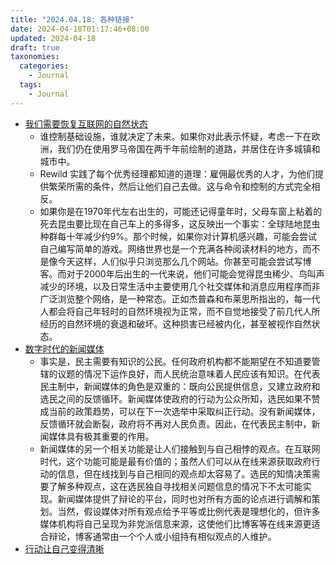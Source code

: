 ```yaml
---
title: "2024.04.18: 各种链接"
date: 2024-04-18T01:17:46+08:00
updated: 2024-04-18
draft: true
taxonomies:
  categories:
    - Journal
  tags:
    - Journal
---
```


- [我们需要恢复互联网的自然状态](https://www.noemamag.com/we-need-to-rewild-the-internet/)
  - 谁控制基础设施，谁就决定了未来。如果你对此表示怀疑，考虑一下在欧洲，我们仍在使用罗马帝国在两千年前绘制的道路，并居住在许多城镇和城市中。
  - Rewild 实践了每个优秀经理都知道的道理：雇佣最优秀的人才，为他们提供繁荣所需的条件，然后让他们自己去做。这与命令和控制的方式完全相反。
  - 如果你是在1970年代左右出生的，可能还记得童年时，父母车窗上粘着的死去昆虫要比现在自己车上的多得多，这反映出一个事实：全球陆地昆虫种群每十年减少约9%。那个时候，如果你对计算机感兴趣，可能会尝试自己编写简单的游戏。网络世界也是一个充满各种阅读材料的地方，而不是像今天这样，人们似乎只浏览那么几个网站。你甚至可能会尝试写博客。而对于2000年后出生的一代来说，他们可能会觉得昆虫稀少、鸟叫声减少的环境，以及日常生活中主要使用几个社交媒体和消息应用程序而非广泛浏览整个网络，是一种常态。正如杰普森和布莱思所指出的，每一代人都会将自己年轻时的自然环境视为正常，而不自觉地接受了前几代人所经历的自然环境的衰退和破坏。这种损害已经被内化，甚至被视作自然状态。
- [数字时代的新闻媒体](https://cs.stanford.edu/people/eroberts/cs181/projects/2010-11/Journalism/index.html)
  - 事实是，民主需要有知识的公民。任何政府机构都不能期望在不知道要管辖的议题的情况下运作良好，而人民统治意味着人民应该有知识。在代表民主制中，新闻媒体的角色是双重的：既向公民提供信息，又建立政府和选民之间的反馈循环。新闻媒体使政府的行动为公众所知，选民如果不赞成当前的政策趋势，可以在下一次选举中采取纠正行动。没有新闻媒体，反馈循环就会断裂，政府将不再对人民负责。因此，在代表民主制中，新闻媒体具有极其重要的作用。
  - 新闻媒体的另一个相关功能是让人们接触到与自己相悖的观点。在互联网时代，这个功能可能是最有价值的；虽然人们可以从在线来源获取政府行动的信息，但在线找到与自己相同的观点却太容易了。选民的知情决策需要了解多种观点，这在选民独自寻找相关问题信息的情况下不太可能实现。新闻媒体提供了辩论的平台，同时也对所有方面的论点进行调解和策划。当然，假设媒体对所有观点给予平等或比例代表是理想化的，但许多媒体机构将自己呈现为非党派信息来源，这使他们比博客等在线来源更适合辩论，博客通常由一个个人或小组持有相似观点的人维护。
- [行动让自己变得清晰](https://martinbaun.com/blog/posts/action-breeds-clarity-2/)
